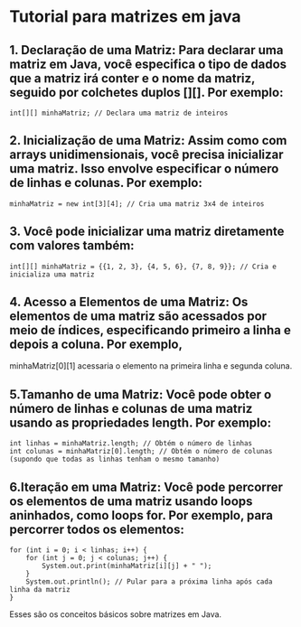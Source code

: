 # Tutorial para matrizes em java

## 1. Declaração de uma Matriz: Para declarar uma matriz em Java, você especifica o tipo de dados que a matriz irá conter e o nome da matriz, seguido por colchetes duplos [][]. Por exemplo:
```
int[][] minhaMatriz; // Declara uma matriz de inteiros
```
## 2. Inicialização de uma Matriz: Assim como com arrays unidimensionais, você precisa inicializar uma matriz. Isso envolve especificar o número de linhas e colunas. Por exemplo:
```
minhaMatriz = new int[3][4]; // Cria uma matriz 3x4 de inteiros
```
## 3. Você pode inicializar uma matriz diretamente com valores também:
```
int[][] minhaMatriz = {{1, 2, 3}, {4, 5, 6}, {7, 8, 9}}; // Cria e inicializa uma matriz
```
## 4. Acesso a Elementos de uma Matriz: Os elementos de uma matriz são acessados por meio de índices, especificando primeiro a linha e depois a coluna. Por exemplo, 

minhaMatriz[0][1] acessaria o elemento na primeira linha e segunda coluna.

## 5.Tamanho de uma Matriz: Você pode obter o número de linhas e colunas de uma matriz usando as propriedades length. Por exemplo:
```
int linhas = minhaMatriz.length; // Obtém o número de linhas
int colunas = minhaMatriz[0].length; // Obtém o número de colunas (supondo que todas as linhas tenham o mesmo tamanho)
```
## 6.Iteração em uma Matriz: Você pode percorrer os elementos de uma matriz usando loops aninhados, como loops for. Por exemplo, para percorrer todos os elementos:

```
for (int i = 0; i < linhas; i++) {
    for (int j = 0; j < colunas; j++) {
        System.out.print(minhaMatriz[i][j] + " ");
    }
    System.out.println(); // Pular para a próxima linha após cada linha da matriz
}
```

Esses são os conceitos básicos sobre matrizes em Java.
